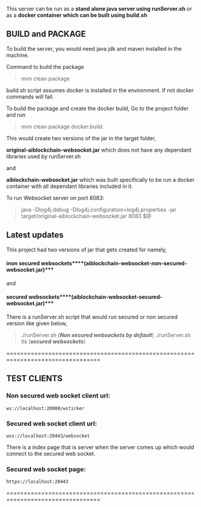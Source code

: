 This server can be run as a **stand alone java server using runServer.sh** or as a **docker container which can be built using build.sh** 

## BUILD and PACKAGE

To build the server, you would need java jdk and maven installed in the machine. 

Command to build the package

>mvn clean package

build.sh script assumes docker is installed in the environment. If not docker commands will fail.

To build the package and create the docker build, Go to the project folder and run 

>mvn clean package docker:build. 

This would create two versions of the jar in the target folder, 

**original-aiblockchain-websocket.jar** which does not have any dependant libraries used by runServer.sh 

and 

**aiblockchain-websocket.jar** which was built specifically to be run a docker container with all dependant libraries included in it.


To run Websocket server on port 8083:

>java -Dlog4j.debug -Dlog4j.configuration=log4j.properties -jar target/original-aiblockchain-websocket.jar 8083 $@


## Latest updates 

This project had two versions of jar that gets created for namely, 
#### inon secured websockets****(aiblockchain-websocket-non-secured-websocket.jar)*** 
and 
#### secured websockets****(aiblockchain-websocket-secured-websocket.jar)***

There is a runServer.sh script that would run secured or non secured version like given below,

>./runServer.sh (***Non secured websockets by default***)
>./runServer.sh tls (***secured websockets***)

=================================================================================
## TEST CLIENTS

### Non secured web socket client url:

```
ws://localhost:20000/wsticker
```

### Secured web socket client url:

```
wss://localhost:20443/websocket
```

There is a index page that is server when the server comes up which would connect 
to the secured web socket.


### Secured web socket page:

```
https://localhost:20443
```
=================================================================================
